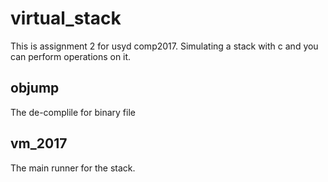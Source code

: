 # virtual_stack

This is assignment 2 for usyd comp2017. Simulating a stack with c and you can perform operations on it.

## objump

The de-complile for binary file

## vm_2017

The main runner for the stack.
